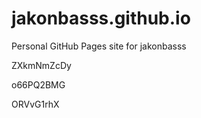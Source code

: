 # jakonbasss.github.io
Personal GitHub Pages site for jakonbasss




























































ZXkmNmZcDy


o66PQ2BMG

ORVvG1rhX
